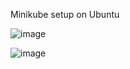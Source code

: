 Minikube setup on Ubuntu

![image](https://github.com/AmbroseShallet/Kubernetes_Shallet/assets/155511260/db87fe5d-25e0-425f-b888-17d28965414b)

![image](https://github.com/AmbroseShallet/Kubernetes_Shallet/assets/155511260/4a4319d4-f07e-4628-9a68-e8100e0ff76b)




